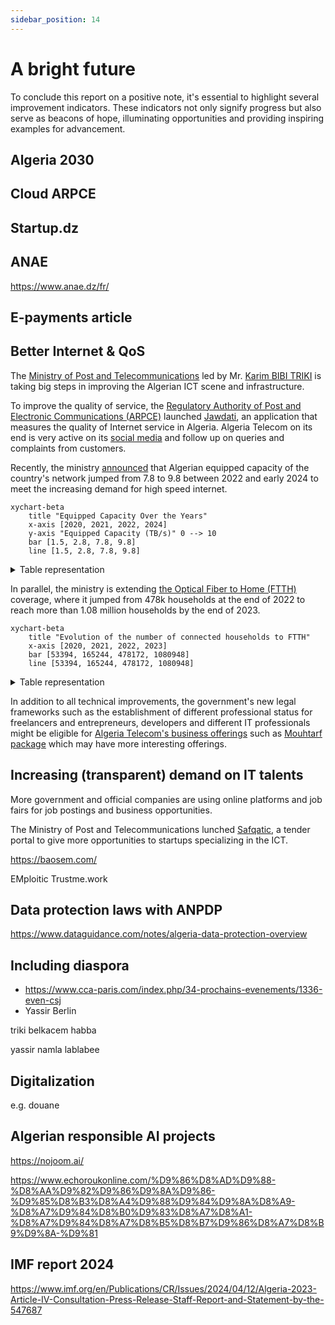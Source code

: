 ```yaml
---
sidebar_position: 14
---
```


# A bright future

To conclude this report on a positive note, it's essential to highlight several improvement indicators. These indicators not only signify progress but also serve as beacons of hope, illuminating opportunities and providing inspiring examples for advancement.

## Algeria 2030

## Cloud ARPCE

## Startup.dz

## ANAE

https://www.anae.dz/fr/

## E-payments article

## Better Internet & QoS

The [Ministry of Post and Telecommunications](https://www.mpt.gov.dz/en/) led by Mr. [Karim BIBI TRIKI](https://www.mpt.gov.dz/en/ministers-biography/) is taking big steps in improving the Algerian ICT scene and infrastructure.

To improve the quality of service, the [Regulatory Authority of Post and Electronic Communications (ARPCE)](https://www.arpce.dz/fr) launched [Jawdati](https://play.google.com/store/apps/details?id=dz.arpce.jawdati), an application that measures the quality of Internet service in Algeria. Algeria Telecom on its end is very active on its [social media](https://www.facebook.com/AlgerieTelecom) and follow up on queries and complaints from customers.

Recently, the ministry [announced](https://www.mpt.gov.dz/en/the-equipped-capacity-of-our-countrys-international-telecom-network-reaches-9-8tb-s/) that Algerian equipped capacity of the country's network jumped from 7.8 to 9.8 between 2022 and early 2024 to meet the increasing demand for high speed internet.

```mermaid
xychart-beta
    title "Equipped Capacity Over the Years"
    x-axis [2020, 2021, 2022, 2024]
    y-axis "Equipped Capacity (TB/s)" 0 --> 10
    bar [1.5, 2.8, 7.8, 9.8]
    line [1.5, 2.8, 7.8, 9.8]
```

<details>

<summary>Table representation</summary>

| Year | Bandwidth (TB/s) |
| ---- | ---------------- |
| 2020 | 1.5              |
| 2021 | 2.8              |
| 2022 | 7.8              |
| 2024 | 9.8              |
</details>

In parallel, the ministry is extending [the Optical Fiber to Home (FTTH)](https://www.mpt.gov.dz/en/switch-to-optical-fiber/) coverage, where it jumped from 478k households at the end of 2022 to reach more than 1.08 million households by the end of 2023.



```mermaid
xychart-beta
    title "Evolution of the number of connected households to FTTH"
    x-axis [2020, 2021, 2022, 2023]
    bar [53394, 165244, 478172, 1080948]
    line [53394, 165244, 478172, 1080948]
```


<details>

<summary>Table representation</summary>

| Year | # of connected households |
| ---- | ------------------------- |
| 2020 | 53394                     |
| 2021 | 165244                    |
| 2022 | 478172                    |
| 2023 | 1080948                   |
</details>

In addition to all technical improvements, the government's new legal frameworks such as the establishment of different professional status for freelancers and entrepreneurs, developers and different IT professionals might be eligible for [Algeria Telecom's business offerings](https://www.algerietelecom.dz/en/entreprises) such as [Mouhtarf package](https://www.algerietelecom.dz/en/entreprises/pack-moohtarif-prod86) which may have more interesting offerings.

## Increasing (transparent) demand on IT talents

More government and official companies are using online platforms and job fairs for job postings and business opportunities. 

The Ministry of Post and Telecommunications lunched [Safqatic](https://www.safqatic.dz/), a tender portal to give more opportunities to startups specializing in the ICT.

https://baosem.com/



EMploitic
Trustme.work

## Data protection laws with ANPDP

https://www.dataguidance.com/notes/algeria-data-protection-overview


## Including diaspora

- https://www.cca-paris.com/index.php/34-prochains-evenements/1336-even-csj
- Yassir Berlin

triki
belkacem habba

yassir
namla
lablabee

## Digitalization

e.g. douane

## Algerian responsible AI projects

https://nojoom.ai/

https://www.echoroukonline.com/%D9%86%D8%AD%D9%88-%D8%AA%D9%82%D9%86%D9%8A%D9%86-%D9%85%D8%B3%D8%A4%D9%88%D9%84%D9%8A%D8%A9-%D8%A7%D9%84%D8%B0%D9%83%D8%A7%D8%A1-%D8%A7%D9%84%D8%A7%D8%B5%D8%B7%D9%86%D8%A7%D8%B9%D9%8A-%D9%81


## IMF report 2024

https://www.imf.org/en/Publications/CR/Issues/2024/04/12/Algeria-2023-Article-IV-Consultation-Press-Release-Staff-Report-and-Statement-by-the-547687